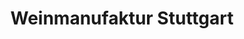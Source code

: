 ---
title: "Weinmanufaktur Stuttgart"
url: /stuttgart/weinmanufaktur-stuttgart-struempfelbacher-strasse/
shop: Wein
---